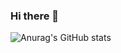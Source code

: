 ### Hi there 👋


![Anurag's GitHub stats](https://github-readme-stats.vercel.app/api?username=anuraghazra&show_icons=true&theme=radical)






